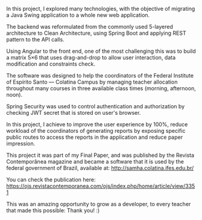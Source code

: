 In this project, I explored many technologies, with the objective of migrating a Java Swing application to a whole new web application.

The backend was reformulated from the commonly used 5-layered architecture to Clean Architecture, using Spring Boot and applying REST pattern to the API calls.

Using Angular to the front end, one of the most challenging this was to build a matrix 5×6 that uses drag-and-drop to allow user interaction, data modification and constraints check.

The software was designed to help the coordinators of the Federal Institute of Espírito Santo — Colatina Campus by managing teacher allocation throughout many courses in three available class times (morning, afternoon, noon).

Spring Security was used to control authentication and authorization by checking JWT secret that is stored on user's browser.

In this project, I achieve to improve the user experience by 100%, reduce workload of the coordinators of generating reports by exposing specific public routes to access the reports in the application and reduce paper impression.

This project it was part of my Final Paper, and was published by the Revista Contemporânea magazine and became a software that it is used by the federal government of Brazil, available at: http://samha.colatina.ifes.edu.br/

You can check the publication here: https://ojs.revistacontemporanea.com/ojs/index.php/home/article/view/3351

This was an amazing opportunity to grow as a developer, to every teacher that made this possible: Thank you! :)
